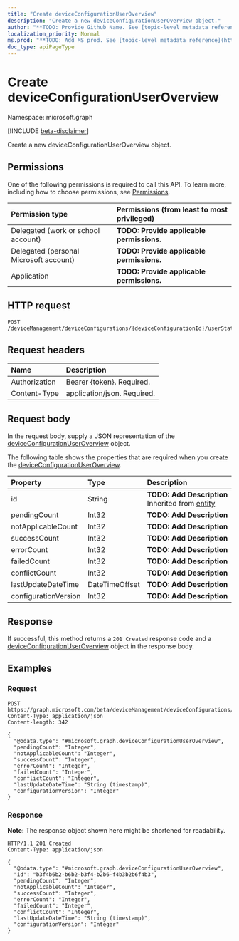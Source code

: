 ```yaml
---
title: "Create deviceConfigurationUserOverview"
description: "Create a new deviceConfigurationUserOverview object."
author: "**TODO: Provide Github Name. See [topic-level metadata reference](https://msgo.azurewebsites.net/add/document/guidelines/metadata.html#topic-level-metadata)**"
localization_priority: Normal
ms.prod: "**TODO: Add MS prod. See [topic-level metadata reference](https://msgo.azurewebsites.net/add/document/guidelines/metadata.html#topic-level-metadata)**"
doc_type: apiPageType
---
```


# Create deviceConfigurationUserOverview
Namespace: microsoft.graph

[!INCLUDE [beta-disclaimer](../../includes/beta-disclaimer.md)]

Create a new deviceConfigurationUserOverview object.

## Permissions
One of the following permissions is required to call this API. To learn more, including how to choose permissions, see [Permissions](/graph/permissions-reference).

|Permission type|Permissions (from least to most privileged)|
|:---|:---|
|Delegated (work or school account)|**TODO: Provide applicable permissions.**|
|Delegated (personal Microsoft account)|**TODO: Provide applicable permissions.**|
|Application|**TODO: Provide applicable permissions.**|

## HTTP request

<!-- {
  "blockType": "ignored"
}
-->
``` http
POST /deviceManagement/deviceConfigurations/{deviceConfigurationId}/userStatusOverview
```

## Request headers
|Name|Description|
|:---|:---|
|Authorization|Bearer {token}. Required.|
|Content-Type|application/json. Required.|

## Request body
In the request body, supply a JSON representation of the [deviceConfigurationUserOverview](../resources/intune-deviceconfigurationuseroverview.md) object.

The following table shows the properties that are required when you create the [deviceConfigurationUserOverview](../resources/intune-deviceconfigurationuseroverview.md).

|Property|Type|Description|
|:---|:---|:---|
|id|String|**TODO: Add Description** Inherited from [entity](../resources/entity.md)|
|pendingCount|Int32|**TODO: Add Description**|
|notApplicableCount|Int32|**TODO: Add Description**|
|successCount|Int32|**TODO: Add Description**|
|errorCount|Int32|**TODO: Add Description**|
|failedCount|Int32|**TODO: Add Description**|
|conflictCount|Int32|**TODO: Add Description**|
|lastUpdateDateTime|DateTimeOffset|**TODO: Add Description**|
|configurationVersion|Int32|**TODO: Add Description**|



## Response

If successful, this method returns a `201 Created` response code and a [deviceConfigurationUserOverview](../resources/intune-deviceconfigurationuseroverview.md) object in the response body.

## Examples

### Request
<!-- {
  "blockType": "request",
  "name": "create_deviceconfigurationuseroverview_from_"
}
-->
``` http
POST https://graph.microsoft.com/beta/deviceManagement/deviceConfigurations/{deviceConfigurationId}/userStatusOverview
Content-Type: application/json
Content-length: 342

{
  "@odata.type": "#microsoft.graph.deviceConfigurationUserOverview",
  "pendingCount": "Integer",
  "notApplicableCount": "Integer",
  "successCount": "Integer",
  "errorCount": "Integer",
  "failedCount": "Integer",
  "conflictCount": "Integer",
  "lastUpdateDateTime": "String (timestamp)",
  "configurationVersion": "Integer"
}
```


### Response
**Note:** The response object shown here might be shortened for readability.
<!-- {
  "blockType": "response",
  "truncated": true,
  "@odata.type": "microsoft.graph.deviceConfigurationUserOverview"
}
-->
``` http
HTTP/1.1 201 Created
Content-Type: application/json

{
  "@odata.type": "#microsoft.graph.deviceConfigurationUserOverview",
  "id": "b3f4b6b2-b6b2-b3f4-b2b6-f4b3b2b6f4b3",
  "pendingCount": "Integer",
  "notApplicableCount": "Integer",
  "successCount": "Integer",
  "errorCount": "Integer",
  "failedCount": "Integer",
  "conflictCount": "Integer",
  "lastUpdateDateTime": "String (timestamp)",
  "configurationVersion": "Integer"
}
```

